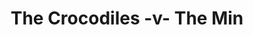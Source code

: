 ---
year: "1990"
serialNumber: "0" 
game: "The Crocodiles"
title: "The Crocodiles -v- The Min"
gameLocation: ""
gameDate: "/1990"
result: ""
resultType: ""
type: "game"
---